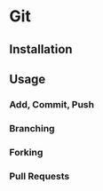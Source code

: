# Git

## Installation

## Usage

### Add, Commit, Push

### Branching

### Forking

### Pull Requests
